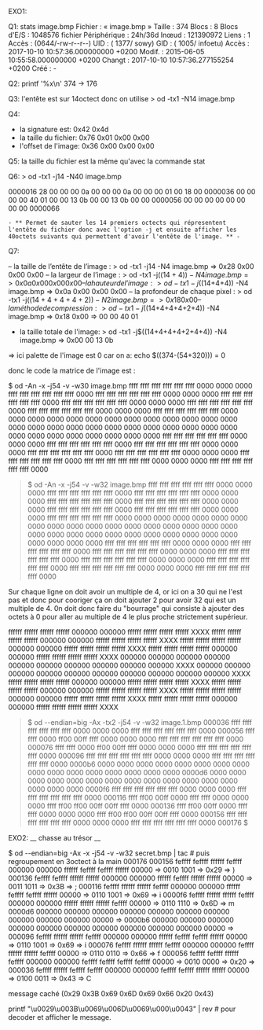 EXO1:

Q1: stats image.bmp
      Fichier : « image.bmp »
   Taille : 374       	Blocs : 8          Blocs d'E/S : 1048576 fichier
Périphérique : 24h/36d	Inœud : 121390972   Liens : 1
Accès : (0644/-rw-r--r--)  UID : ( 1377/    sowy)   GID : ( 1005/ infoetu)
 Accès : 2017-10-10 10:57:36.000000000 +0200
Modif. : 2015-06-05 10:55:58.000000000 +0200
Changt : 2017-10-10 10:57:36.277155254 +0200
  Créé : -

Q2: printf '%x\n' 374 -> 176

Q3: l'entête est sur 14octect donc on utilise
    > od -tx1 -N14 image.bmp

Q4:

  - la signature est:     0x42 0x4d
  - la taille du fichier: 0x76 0x01 0x00 0x00
  - l'offset de l'image:  0x36 0x00 0x00 0x00

Q5: la taille du fichier est la même qu'avec la commande stat

Q6: > od -tx1 -j14 -N40 image.bmp

0000016 28 00 00 00 0a 00 00 00 0a 00 00 00 01 00 18 00
0000036 00 00 00 00 40 01 00 00 13 0b 00 00 13 0b 00 00
0000056 00 00 00 00 00 00 00 00
0000066


    - ** Permet de sauter les 14 premiers octects qui répresentent l'entête du fichier donc avec l'option -j et ensuite afficher les 40octets suivants qui permettent d'avoir l'entête de l'image. ** -

Q7:

 – la taille de l’entête de l’image : > od -tx1 -j14 -N4 image.bmp => 0x28 0x00 0x00 0x00
 – la largeur de l’image : > od -tx1 -j$((14+4)) -N4 image.bmp => 0x0a 0x00 0x00 0x00
 – la hauteur de l’image : > od -tx1 -j$((14+4+4)) -N4 image.bmp => 0x0a 0x00 0x00 0x00
 – la profondeur de chaque pixel : > od -tx1 -j$((14+4+4+4+2)) -N2 image.bmp => 0x18 0x00
 – la méthode de compression : > od -tx1 -j$((14+4+4+4+2+4)) -N4 image.bmp => 0x18 0x00
 => 00 00 40 01
 - la taille totale de l'image: > od -tx1 -j$((14+4+4+4+2+4+4)) -N4 image.bmp => 0x00 00 13 0b


=> ici palette de l'image est 0 car on a: echo $((374-(54+320))) = 0

donc le code la matrice de l'image est :

$ od -An -x -j54 -v -w30 image.bmp
 ffff ffff ffff ffff ffff ffff 0000 0000 0000 ffff ffff ffff ffff ffff ffff
 0000 ffff ffff ffff ffff ffff ffff 0000 0000 0000 ffff ffff ffff ffff ffff
 ffff 0000 ffff ffff ffff ffff ffff ffff 0000 0000 0000 ffff ffff ffff ffff
 ffff ffff 0000 ffff ffff ffff ffff ffff ffff 0000 0000 0000 ffff ffff ffff
 ffff ffff ffff 0000 0000 0000 0000 0000 0000 0000 0000 0000 0000 0000 0000
 0000 0000 0000 0000 0000 0000 0000 0000 0000 0000 0000 0000 0000 0000 0000
 0000 0000 0000 0000 0000 0000 ffff ffff ffff ffff ffff ffff 0000 0000 0000
 ffff ffff ffff ffff ffff ffff 0000 ffff ffff ffff ffff ffff ffff 0000 0000
 0000 ffff ffff ffff ffff ffff ffff 0000 ffff ffff ffff ffff ffff ffff 0000
 0000 0000 ffff ffff ffff ffff ffff ffff 0000 ffff ffff ffff ffff ffff ffff
 0000 0000 0000 ffff ffff ffff ffff ffff ffff 0000
	   


>$ od -An -x -j54 -v -w32 image.bmp
 ffff ffff ffff ffff ffff ffff 0000 0000 0000 ffff ffff ffff ffff ffff ffff 0000
 ffff ffff ffff ffff ffff ffff 0000 0000 0000 ffff ffff ffff ffff ffff ffff 0000
 ffff ffff ffff ffff ffff ffff 0000 0000 0000 ffff ffff ffff ffff ffff ffff 0000
 ffff ffff ffff ffff ffff ffff 0000 0000 0000 ffff ffff ffff ffff ffff ffff 0000
 0000 0000 0000 0000 0000 0000 0000 0000 0000 0000 0000 0000 0000 0000 0000 0000
 0000 0000 0000 0000 0000 0000 0000 0000 0000 0000 0000 0000 0000 0000 0000 0000
 ffff ffff ffff ffff ffff ffff 0000 0000 0000 ffff ffff ffff ffff ffff ffff 0000
 ffff ffff ffff ffff ffff ffff 0000 0000 0000 ffff ffff ffff ffff ffff ffff 0000
 ffff ffff ffff ffff ffff ffff 0000 0000 0000 ffff ffff ffff ffff ffff ffff 0000
 ffff ffff ffff ffff ffff ffff 0000 0000 0000 ffff ffff ffff ffff ffff ffff 0000

Sur chaque ligne on doit avoir un multiple de 4, or ici on a 30 qui ne l'est pas et donc pour cooriger ça on doit ajouter 2 pour avoir 32 qui est un multiple de 4. 0n doit donc faire du "bourrage" qui consiste à ajouter des octets à 0 pour aller au multiple de 4 le plus proche strictement supérieur.


 ffffff ffffff ffffff ffffff 000000 000000 ffffff ffffff ffffff ffffff XXXX
 ffffff ffffff ffffff ffffff 000000 000000 ffffff ffffff ffffff ffffff XXXX
 ffffff ffffff ffffff ffffff 000000 000000 ffffff ffffff ffffff ffffff XXXX
 ffffff ffffff ffffff ffffff 000000 000000 ffffff ffffff ffffff ffffff XXXX
 000000 000000 000000 000000 000000 000000 000000 000000 000000 000000 XXXX
 000000 000000 000000 000000 000000 000000 000000 000000 000000 000000 XXXX
 ffffff ffffff ffffff ffffff 000000 000000 ffffff ffffff ffffff ffffff XXXX
 ffffff ffffff ffffff ffffff 000000 000000 ffffff ffffff ffffff ffffff XXXX
 ffffff ffffff ffffff ffffff 000000 000000 ffffff ffffff ffffff ffffff XXXX
 ffffff ffffff ffffff ffffff 000000 000000 ffffff ffffff ffffff ffffff XXXX

>$ od --endian=big -Ax -tx2 -j54 -v -w32 image.1.bmp 
000036 ffff ffff ffff ffff ffff ffff 0000 0000 0000 ffff ffff ffff ffff ffff ffff 0000
000056 ffff ffff 0000 ff00 00ff ffff 0000 0000 0000 ffff ffff ffff ffff ffff ffff 0000
000076 ffff ffff 0000 ff00 00ff ffff 0000 0000 0000 ffff ffff ffff ffff ffff ffff 0000
000096 ffff ffff ffff ffff ffff ffff 0000 0000 0000 ffff ffff ffff ffff ffff ffff 0000
0000b6 0000 0000 0000 0000 0000 0000 0000 0000 0000 0000 0000 0000 0000 0000 0000 0000
0000d6 0000 0000 0000 0000 0000 0000 0000 0000 0000 0000 0000 0000 0000 0000 0000 0000
0000f6 ffff ffff ffff ffff ffff ffff 0000 0000 0000 ffff ffff ffff ffff ffff ffff 0000
000116 ffff ff00 00ff 0000 ffff ffff 0000 0000 0000 ffff ff00 ff00 00ff 00ff ffff 0000
000136 ffff ff00 00ff 0000 ffff ffff 0000 0000 0000 ffff ff00 ff00 00ff 00ff ffff 0000
000156 ffff ffff ffff ffff ffff ffff 0000 0000 0000 ffff ffff ffff ffff ffff ffff 0000
000176
>$


EXO2: __ chasse au trésor __

$ od --endian=big -Ax -x -j54 -v -w32 secret.bmp | tac # puis regroupement en 3octect à la main
000176
000156 feffff feffff ffffff feffff 000000 000000 ffffff feffff feffff ffffff 00000 => 0010 1001 => 0x29 => )
000136 feffff feffff ffffff ffffff 000000 000000 ffffff feffff ffffff ffffff 00000 => 0011 1011 => 0x3B => ;
000116 feffff ffffff ffffff feffff 000000 000000 ffffff feffff feffff ffffff 00000 => 0110 1001 => 0x69 => i
0000f6 feffff ffffff ffffff feffff 000000 000000 ffffff ffffff ffffff feffff 00000 => 0110 1110 => 0x6D => m
0000d6 000000 000000 000000 000000 000000 000000 000000 000000 000000 000000 00000 => 
0000b6 000000 000000 000000 000000 000000 000000 000000 000000 000000 000000 00000 => 
000096 feffff ffffff ffffff feffff 000000 000000 ffffff feffff feffff ffffff 00000 => 0110 1001 => 0x69 => i
000076 feffff ffffff ffffff feffff 000000 000000 feffff ffffff ffffff feffff 00000 => 0110 0110 => 0x66 => f
000056 feffff feffff ffffff feffff 000000 000000 feffff feffff feffff feffff 00000 => 0010 0000 => 0x20 =>  
000036 feffff ffffff feffff feffff 000000 000000 feffff feffff ffffff ffffff 00000 => 0100 0011 => 0x43 => C


message caché (0x29 0x3B 0x69 0x6D 0x69 0x66 0x20 0x43)

printf "\\u0029\\u003B\\u0069\\u006D\\u0069\\u000\\u0043" | rev # pour decoder et afficher le message.
